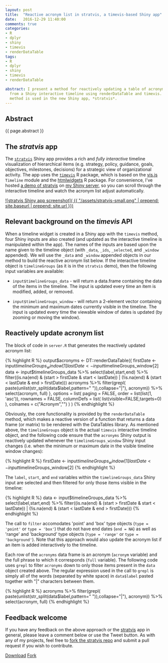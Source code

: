 ```yaml
--- 
layout: post
title:  "Reactive acronym list in stratvis, a timevis-based Shiny app"
date:   2016-12-29 11:40:00
comments: true
categories: 
- R
- dplyr
- shiny
- timevis
- renderDataTable
tags:
- R
- dplyr
- shiny
- timevis
- renderDataTable

abstract: I present a method for reactively updating a table of acronyms 
  from a Shiny interactive timeline using renderDataTable and timevis. The
  method is used in the new Shiny app, *stratvis*.
---
```


## Abstract

{{ page.abstract }}

## The *stratvis* app

The [`stratvis`][stratvis] Shiny app provides a rich and *fully interactive* timeline 
visualization of hierarchical items (e.g. strategy, policy, guidance, goals, 
objectives, milestones, decisions) for a strategic view of organizational 
activity. The app uses the [`timevis`][timevis] R package, which is based on 
the [vis.js](http://visjs.org/) `Timeline` module and the 
[htmlwidgets](http://www.htmlwidgets.org/) R package. For convenience, I've hosted 
[a demo of stratvis][stratvis-demo] on 
[my Shiny server][shiny-server], so you can scroll through the interactive
timeline and watch the acronym list adjust automatically.

[
![stratvis Shiny app screenshot](
{{ "/assets/stratvis-small.png" | prepend: site.baseurl | prepend: site.url }})
][stratvis-demo]

## Relevant background on the *timevis* API

When a timeline widget is created in a Shiny app with the `timevis` method, four Shiny inputs
are also created (and updated as the interactive timeline is manipulated within the app). 
The names of the inputs are based upon the name given to the timeline object (with `_data`, 
`_ids`, `_selected`, and `_window` appended).  We will use the `_data` and `_window` appended
objects in our
method to build the reactive acronym list below.
If the interactive timeline object is `timelineGroups` (as it
is in the `stratvis` demo), then the following input variables are available:

 - `input$timelineGroups_data` - will return a data.frame containing the data 
 of the items in the timeline. The input is updated every time an item is 
 modified, added, or removed.

 - `input$timelineGroups_window` - will return a 2-element vector containing the minimum and maximum dates currently visible in the timeline. The input is updated every time the viewable window of dates is updated (by zooming or moving the window).

## Reactively update acronym list

The block of code in `server.R` that generates the reactively updated acronym list:

{% highlight R %}
output$acronyms <- DT::renderDataTable({
    firstDate <- input$timelineGroups_window[1]
    lastDate <- input$timelineGroups_window[2] 
    data <- input$timelineGroups_data %>%
      select(label,start,end) %>%
      filter((is.na(end) & (start > firstDate & start < lastDate)) | 
        (!is.na(end) & (start < lastDate & end > firstDate)))
    acronyms %>% 
      filter(grepl(
        paste(unlist(str_split(data$label,pattern=" ")),collapse="|"), 
        acronym)) %>%
      select(acronym, full)
  },
  options = list(
    paging = FALSE,
    order = list(list(1, 'asc')),
    rownames = FALSE,
    columnDefs = list( list(visible=FALSE,targets=0) ),
    colnames = c("Acronym","")
  )
) 
{% endhighlight %}

Obviously, the core functionality is provided by the `renderDataTable`
method, which makes a reactive version of a function that returns a data 
frame (or matrix) to be rendered with the DataTables library. 
As mentioned above, the `timelineGroups` object is the actual `timevis` interactive timeline
object, and the following code ensure that the `acronyms` Shiny output is 
reactively updated whenever the `timelineGroups_window` Shiny 
input changes (i.e. when the minimum or maximum date in the visible timeline
window changes): 

{% highlight R %}
firstDate <- input$timelineGroups_window[1]
lastDate <- input$timelineGroups_window[2] 
{% endhighlight %}

The `label`, `start`, and `end` variables within the `timelineGroups_data` Shiny
input are selected and then filtered for only those items visible in the timeline:

{% highlight R %}
data <- input$timelineGroups_data %>%
  select(label,start,end) %>%
  filter((is.na(end) & (start > firstDate & start < lastDate)) | 
         (!is.na(end) & (start < lastDate & end > firstDate)))
{% endhighlight %}

The call to `filter` accomodates 'point' and 'box' type objects (`type = 'point'` or
`type = 'box'`) that do not have end dates (`end = NA`) as well as 'range' and 'background' 
type objects (`type = 'range'` or `type = 'background'`). Note that this approach
would also update the acronym list if an item is added interactively to the timeline.

Each row of the `acronyms` data frame is an acronym (`acronym` variable) and
the full phrase to which it corresponds (`full` variable). The following code uses
`grepl` to filter `acronyms` down to only those items present in the `data` object
created above. The regular expression used in the call to `grepl` is simply
all of the words (separated by white space) in `data$label` pasted together with 
"|" characters between them.

{% highlight R %}
acronyms %>% 
  filter(grepl(
    paste(unlist(str_split(data$label,pattern=" ")),collapse="|"), 
    acronym)) %>%
  select(acronym, full)
{% endhighlight %}

## Feedback welcome 

If you have any feedback on the above approach or the [stratvis][stratvis] 
app in general, please
leave a comment below or use the Tweet button.
As with any of my projects, feel free to [fork the stratvis repo][stratvis-fork]
and submit a pull request if you wish to contribute.

<a class="github-button" href="https://github.com/padamson/stratvis/archive/master.zip" data-icon="octicon-cloud-download" data-style="mega" aria-label="Download padamson/stratvis on GitHub">Download</a>
<a class="github-button" href="https://github.com/padamson/stratvis/fork" data-icon="octicon-repo-forked" data-style="mega" data-count-href="/padamson/stratvis/network" data-count-api="/repos/padamson/stratvis#forks_count" data-count-aria-label="# forks on GitHub" aria-label="Fork padamson/stratvis on GitHub">Fork</a>

[stratvis-fork]:        https://github.com/padamson/stratvis/fork
[stratvis]:             https://github.com/padamson/stratvis
[shiny-server]:         http://dataprone.co/shiny/
[stratvis-demo]:        http://dataprone.co/shiny/stratvis/
[timevis]:              https://github.com/daattali/timevis

